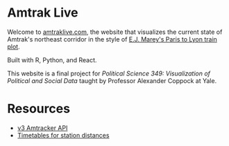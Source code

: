 # Amtrak Live

Welcome to [amtraklive.com](https://amtraklive.com/), the website that visualizes the current state of Amtrak's northeast corridor in the style of [E.J. Marey's Paris to Lyon train plot](https://www.researchgate.net/figure/Graphical-train-schedule-E-J-Mareys-1878-graphical-train-schedule-showing-all_fig9_332643897).

Built with R, Python, and React.

This website is a final project for *Political Science 349: Visualization of Political and Social Data* taught by Professor Alexander Coppock at Yale.

# Resources
- [v3 Amtracker API](https://github.com/piemadd/amtraker-v3)
- [Timetables for station distances](https://www.narprail.org/site/assets/files/20928/nec-bos-was-1.pdf)